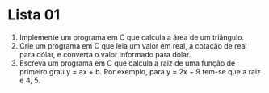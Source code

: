 # Lista 01

1. Implemente um programa em C que calcula a área de um triângulo.
2. Crie um programa em C que leia um valor em real, a cotação de real para dólar, e converta o valor informado para dólar.
3. Escreva um programa em C que calcula a raiz de uma função de primeiro grau y = ax + b. Por exemplo, para y = 2x − 9 tem-se que a raiz é 4, 5.